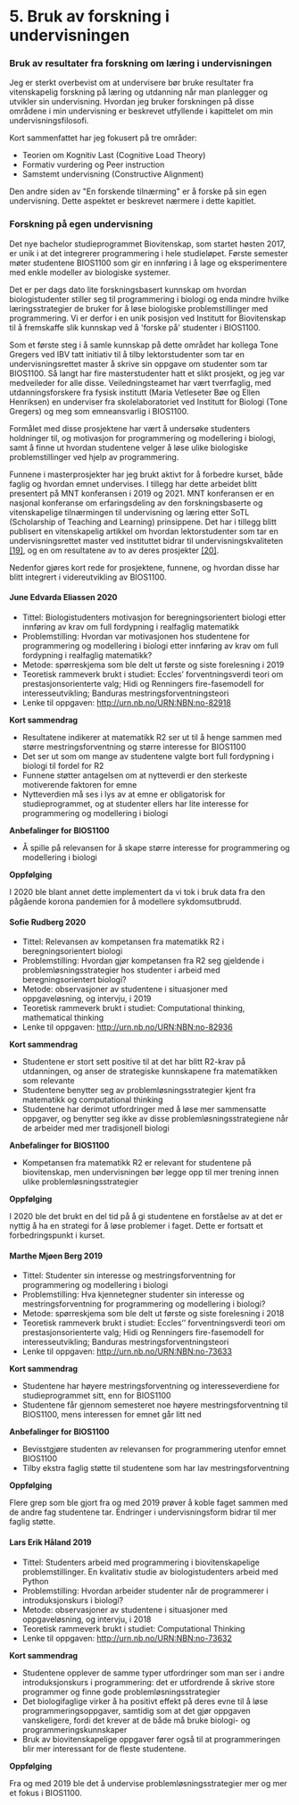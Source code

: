 <!-- !split -->
<!-- jupyter-book 05_mappe.md -->
# 5. Bruk av forskning i undervisningen

### Bruk av resultater fra forskning om læring i undervisningen

Jeg er sterkt overbevist om at undervisere bør bruke resultater fra vitenskapelig
forskning på læring og utdanning når man planlegger og utvikler sin undervisning.
Hvordan jeg bruker forskningen på disse områdene i min undervisning er
beskrevet utfyllende i kapittelet om min undervisningsfilosofi.

Kort sammenfattet har jeg fokusert på tre områder:

* Teorien om Kognitiv Last (Cognitive Load Theory)
* Formativ vurdering og Peer instruction
* Samstemt undervisning (Constructive Alignment)

Den andre siden av "En forskende tilnærming" er å forske på sin egen undervisning.
Dette aspektet er beskrevet nærmere i dette kapitlet.

### Forskning på egen undervisning

Det nye bachelor studieprogrammet Biovitenskap,
som startet høsten 2017, er unik i at det integrerer programmering i hele studieløpet.
Første semester møter studentene BIOS1100 som gir en innføring
i å lage og eksperimentere med enkle modeller av biologiske systemer.

Det er per dags dato lite forskningsbasert kunnskap om
hvordan biologistudenter stiller seg til programmering i biologi
og enda mindre hvilke læringsstrategier de bruker
for å løse biologiske problemstillinger med programmering.
Vi er derfor i en unik posisjon ved Institutt for Biovitenskap
til å fremskaffe slik kunnskap
ved å 'forske på' studenter i BIOS1100.

Som et første steg i å samle kunnskap på dette området har
kollega Tone Gregers ved IBV tatt initiativ til
å tilby lektorstudenter som tar en undervisningsrettet master
å skrive sin oppgave om studenter som tar BIOS1100.
Så langt har fire masterstudenter hatt et slikt prosjekt,
og jeg var medveileder for alle disse.
Veiledningsteamet har vært tverrfaglig,
med utdanningsforskere fra fysisk institutt
(Maria Vetleseter Bøe og Ellen Henriksen)
en underviser fra skolelaboratoriet ved Institutt for Biologi (Tone Gregers)
og meg som emneansvarlig i BIOS1100.

Formålet med disse prosjektene har vært
å undersøke studenters holdninger til,
og motivasjon for programmering og modellering i biologi,
samt å finne ut hvordan studentene velger å løse ulike biologiske problemstillinger
ved hjelp av programmering.

Funnene i masterprosjekter har jeg brukt aktivt for å forbedre kurset,
både faglig og hvordan emnet undervises.
I tillegg har dette arbeidet blitt presentert på MNT konferansen i 2019 og 2021.
MNT konferansen er en nasjonal konferanse om erfaringsdeling av den
forskningsbaserte og vitenskapelige tilnærmingen til undervisning og læring
etter SoTL (Scholarship of Teaching and Learning) prinsippene.
Det har i tillegg blitt publisert en vitenskapelig artikkel om
hvordan lektorstudenter som tar en undervisningsrettet master ved instituttet
bidrar til undervisningskvaliteten <a href="08_mappe.html#gregers2019Lektorstudenter">[19]</a>,
og en om resultatene av to av deres prosjekter <a href="08_mappe.html#eliassen2021Motivasjon">[20]</a>.

Nedenfor gjøres kort rede for prosjektene, funnene, og hvordan
disse har blitt integrert i videreutvikling av BIOS1100.

#### June Edvarda Eliassen 2020

* Tittel: Biologistudenters motivasjon for beregningsorientert biologi etter innføring av krav om full fordypning i realfaglig matematikk
* Problemstilling: Hvordan var motivasjonen hos studentene for programmering og modellering i biologi etter innføring av krav om full fordypning i realfaglig matematikk?
* Metode: spørreskjema som ble delt ut første og siste forelesning i 2019
* Teoretisk rammeverk brukt i studiet: Eccles’ forventningsverdi teori om prestasjonsorienterte valg;
  Hidi og Renningers fire-fasemodell for interesseutvikling;
  Banduras mestringsforventningsteori
* Lenke til oppgaven: <http://urn.nb.no/URN:NBN:no-82918>

**Kort sammendrag**

* Resultatene indikerer at matematikk R2 ser ut til å henge sammen med
  større mestringsforventning og større interesse for BIOS1100
* Det ser ut som om mange av studentene
  valgte bort full fordypning i biologi til fordel for R2
* Funnene støtter antagelsen om at nytteverdi er den sterkeste motiverende
  faktoren for emne
* Nytteverdien må ses i lys av at emne er obligatorisk for studieprogrammet,
  og at studenter ellers har lite interesse for
  programmering og modellering i biologi

**Anbefalinger for BIOS1100**

* Å spille på relevansen for å skape større interesse for programmering og modellering i biologi

**Oppfølging**

I 2020 ble blant annet dette implementert da vi tok i bruk data
fra den pågående korona pandemien for å modellere sykdomsutbrudd.

#### Sofie Rudberg 2020

* Tittel: Relevansen av kompetansen fra matematikk R2 i beregningsorientert biologi
* Problemstilling: Hvordan gjør kompetansen fra R2 seg gjeldende i
  problemløsningsstrategier hos studenter i arbeid med beregningsorientert biologi?
* Metode: observasjoner av studentene i situasjoner med oppgaveløsning,
  og intervju, i 2019
* Teoretisk rammeverk brukt i studiet: Computational thinking, mathematical thinking
* Lenke til oppgaven: <http://urn.nb.no/URN:NBN:no-82936>

**Kort sammendrag**

* Studentene er stort sett positive til at det har blitt R2-krav på utdanningen,
  og anser de strategiske kunnskapene fra matematikken som relevante
* Studentene benytter seg av problemløsningsstrategier kjent fra matematikk
  og computational thinking
* Studentene har derimot utfordringer med å løse mer sammensatte oppgaver,
  og benytter seg ikke av disse problemløsningsstrategiene
  når de arbeider med mer tradisjonell biologi

**Anbefalinger for BIOS1100**

* Kompetansen fra matematikk R2 er relevant for studentene på biovitenskap,
  men undervisningen bør legge opp til mer trening innen ulike problemløsningsstrategier

**Oppfølging**

I 2020 ble det brukt en del tid på å gi studentene en forståelse av
at det er nyttig å ha en strategi for å løse problemer i faget.
Dette er fortsatt et forbedringspunkt i kurset.

#### Marthe Mjøen Berg 2019

* Tittel: Studenter sin interesse og mestringsforventning for programmering og modellering i biologi
* Problemstilling: Hva kjennetegner studenter sin interesse og mestringsforventning for programmering og modellering i biologi?
* Metode: spørreskjema som ble delt ut første og siste forelesning i 2018
* Teoretisk rammeverk brukt i studiet: Eccles’’ forventningsverdi teori om prestasjonsorienterte valg;
  Hidi og Renningers fire-fasemodell for interesseutvikling;
  Banduras mestringsforventningsteori
* Lenke til oppgaven: <http://urn.nb.no/URN:NBN:no-73633>

**Kort sammendrag**

* Studentene har høyere mestringsforventning og interesseverdiene for studieprogrammet sitt, enn for BIOS1100
* Studentene får gjennom semesteret noe høyere mestringsforventning til BIOS1100, mens interessen for emnet går litt ned

**Anbefalinger for BIOS1100**

* Bevisstgjøre studenten av relevansen for programmering utenfor emnet BIOS1100
* Tilby ekstra faglig støtte til studentene som har lav mestringsforventning

**Oppfølging**

Flere grep som ble gjort fra og med 2019 prøver å koble faget sammen
med de andre fag studentene tar.
Endringer i undervisningsform bidrar til mer faglig støtte.

#### Lars Erik Håland 2019

* Tittel: Studenters arbeid med programmering i biovitenskapelige problemstillinger. En kvalitativ studie av biologistudenters arbeid med Python
* Problemstilling: Hvordan arbeider studenter når de programmerer i introduksjonskurs i biologi?
* Metode: observasjoner av studentene i situasjoner med oppgaveløsning,
  og intervju, i 2018
* Teoretisk rammeverk brukt i studiet: Computational Thinking
* Lenke til oppgaven: <http://urn.nb.no/URN:NBN:no-73632>

**Kort sammendrag**

* Studentene opplever de samme typer utfordringer som man ser
  i andre introduksjonskurs i programmering: det er utfordrende
  å skrive store programmer og finne gode problemløsningsstrategier
* Det biologifaglige virker å ha positivt effekt på deres evne til
  å løse programmeringsoppgaver, samtidig som at det gjør oppgaven vanskeligere,
  fordi det krever at de både må bruke biologi- og programmeringskunnskaper
* Bruk av biovitenskapelige oppgaver fører også til at
  programmeringen blir mer interessant for de fleste studentene.

**Oppfølging**

Fra og med 2019 ble det å undervise problemløsningsstrategier mer og mer et fokus i BIOS1100.

